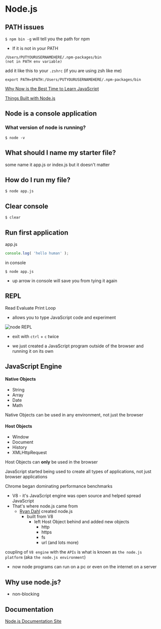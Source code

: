 # Node.js



## PATH issues
`$ npm bin -g` will tell you the path for npm

* If it is not in your PATH 

```
/Users/PUTYOURUSERNAMEHERE/.npm-packages/bin
(not in PATH env variable)
```

add it like this to your `.zshrc` (if you are using zsh like me)

`export PATH=$PATH:/Users/PUTYOURUSERNAMEHERE/.npm-packages/bin`

[Why Now is the Best Time to Learn JavaScript](http://blog.teamtreehouse.com/learn-javascript)

[Things Built with Node.js](http://blog.teamtreehouse.com/7-awesome-things-can-build-node-js)

## Node is a console application

### What version of node is running?

```
$ node -v
```

## What should I name my starter file?
some name it app.js or index.js but it doesn't matter

## How do I run my file?
```
$ node app.js
```

## Clear console

```
$ clear
```

## Run first application

app.js

```js
console.log( 'hello human' );
```

in console

```
$ node app.js
```

* up arrow in console will save you from tying it again

## REPL
Read Evaluate Print Loop
* allows you to type JavaScript code and experiment

![node REPL](https://i.imgur.com/GyaJAyh.png)
* exit with `ctrl` + `c` twice

* we just created a JavaScript program outside of the browser and running it on its own

## JavaScript Engine

#### Native Objects
* String
* Array
* Date
* Math

Native Objects can be used in any environment, not just the browser

#### Host Objects
* Window
* Document
* History
* XMLHttpRequest

Host Objects can **only** be used in the browser

JavaScript started being used to create all types of applications, not just browser applications

Chrome began dominating performance benchmarks
* V8 - it's JavaScript engine was open source and helped spread JavaScript
* That's where node.js came from
    - [Ryan Dahl](https://blog.risingstack.com/history-of-node-js/) created node.js
        + built from V8
            * left Host Object behind and added new objects
                - http
                - https
                - fs
                - url (and lots more)

coupling of `V8 engine` with the `APIs` is what is known as `the node.js platform` (aka `the node.js environment`)
* now node programs can run on a pc or even on the internet on a server

## Why use node.js?
* non-blocking

## Documentation
[Node.js Documentation Site](https://nodejs.org/en/docs/)

